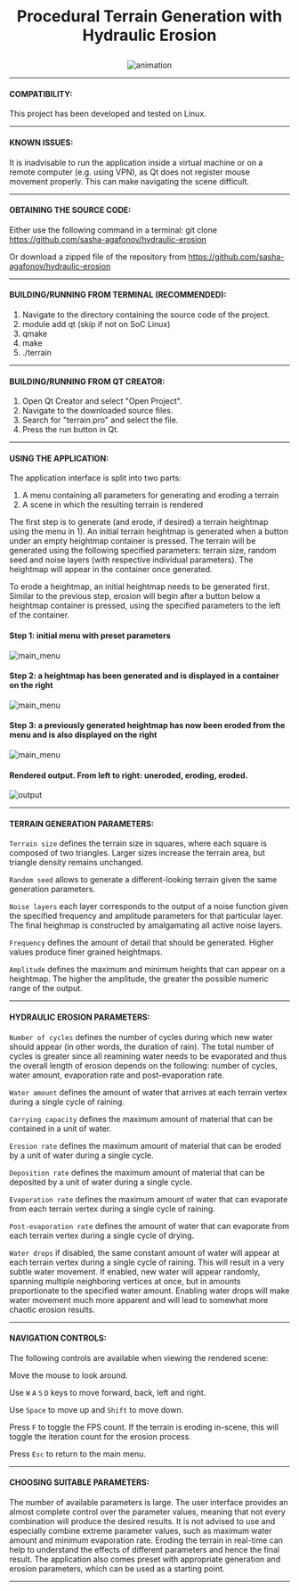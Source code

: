  # <p align="center"> Procedural Terrain Generation with Hydraulic Erosion </p>

<p align="center"> <img src="https://i.imgur.com/wphOflp.gif" alt="animation" /> </p>

_______________________________________________________________________________________________________________

#### COMPATIBILITY:

This project has been developed and tested on Linux.

_______________________________________________________________________________________________________________

#### KNOWN ISSUES:

It is inadvisable to run the application inside a virtual machine or on a remote computer (e.g. using VPN), as Qt does not register mouse movement properly. This can make navigating the scene difficult.

_______________________________________________________________________________________________________________

#### OBTAINING THE SOURCE CODE:

Either use the following command in a terminal: git clone https://github.com/sasha-agafonov/hydraulic-erosion

Or download a zipped file of the repository from https://github.com/sasha-agafonov/hydraulic-erosion

_______________________________________________________________________________________________________________

#### BUILDING/RUNNING FROM TERMINAL (RECOMMENDED):

1. Navigate to the directory containing the source code of the project.
2. module add qt (skip if not on SoC Linux)
3. qmake
4. make
5. ./terrain

_______________________________________________________________________________________________________________

#### BUILDING/RUNNING FROM QT CREATOR:

1. Open Qt Creator and select "Open Project".
2. Navigate to the downloaded source files.
3. Search for "terrain.pro" and select the file.
4. Press the run button in Qt.

_______________________________________________________________________________________________________________

#### USING THE APPLICATION:

The application interface is split into two parts: 

1. A menu containing all parameters for generating and eroding a terrain
2. A scene in which the resulting terrain is rendered

The first step is to generate (and erode, if desired) a terrain heightmap using the menu in 1). An initial terrain heightmap is generated when a button under an empty heightmap container is pressed. The terrain will be generated using the following specified parameters: terrain size, random seed and noise layers (with respective individual parameters). The heightmap will appear in the container once generated.

To erode a heightmap, an initial heightmap needs to be generated first. Similar to the previous step, erosion will begin after a button below a heightmap container is pressed, using the specified parameters to the left of the container.

#### Step 1: initial menu with preset parameters
 <img src="https://i.imgur.com/a8v2j32.png" alt="main_menu" />
 
#### Step 2: a heightmap has been generated and is displayed in a container on the right
 <img src="https://i.imgur.com/sAqM4gC.png" alt="main_menu" />
 
#### Step 3: a previously generated heightmap has now been eroded from the menu and is also displayed on the right
 <img src="https://i.imgur.com/5ha96ML.png" alt="main_menu" />


#### Rendered output. From left to right: uneroded, eroding, eroded.
 <img src="https://i.imgur.com/UN1cJYZ.png" alt="output" />

_______________________________________________________________________________________________________________

#### TERRAIN GENERATION PARAMETERS:

`Terrain size` defines the terrain size in squares, where each square is composed of two triangles. Larger sizes increase the terrain area, but triangle density remains unchanged.

`Random seed` allows to generate a different-looking terrain given the same generation parameters.

`Noise layers` each layer corresponds to the output of a noise function given the specified frequency and amplitude parameters for that particular layer. The final heighmap is constructed by amalgamating all active noise layers.

`Frequency` defines the amount of detail that should be generated. Higher values produce finer grained heightmaps.

`Amplitude` defines the maximum and minimum heights that can appear on a heightmap. The higher the amplitude, the greater the possible numeric range of the output.

_______________________________________________________________________________________________________________

#### HYDRAULIC EROSION PARAMETERS:

`Number of cycles` defines the number of cycles during which new water should appear (in other words, the duration of rain). The total number of cycles is greater since all reamining water needs to be evaporated and thus the overall length of erosion depends on the following: number of cycles, water amount, evaporation rate and post-evaporation rate.

`Water amount` defines the amount of water that arrives at each terrain vertex during a single cycle of raining.

`Carrying capacity` defines the maximum amount of material that can be contained in a unit of water.

`Erosion rate` defines the maximum amount of material that can be eroded by a unit of water during a single cycle.

`Deposition rate` defines the maximum amount of material that can be deposited by a unit of water during a single cycle.

`Evaporation rate` defines the maximum amount of water that can evaporate from each terrain vertex during a single cycle of raining.

`Post-evaporation rate` defines the amount of water that can evaporate from each terrain vertex during a single cycle of drying.

`Water drops` if disabled, the same constant amount of water will appear at each terrain vertex during a single cycle of raining. This will result in a very subtle water movement. If enabled, new water will appear randomly, spanning multiple neighboring vertices at once, but in amounts proportionate to the specified water amount. Enabling water drops will make water movement much more apparent and will lead to somewhat more chaotic erosion results.

_______________________________________________________________________________________________________________

#### NAVIGATION CONTROLS:

The following controls are available when viewing the rendered scene:

Move the mouse to look around.

Use `W` `A` `S` `D` keys to move forward, back, left and right.

Use `Space` to move up and `Shift` to move down.

Press `F` to toggle the FPS count. If the terrain is eroding in-scene, this will toggle the iteration count for the erosion process.

Press `Esc` to return to the main menu.

_______________________________________________________________________________________________________________

#### CHOOSING SUITABLE PARAMETERS:

The number of available parameters is large. The user interface provides an almost complete control over the parameter values, meaning that not every combination will produce the desired results. It is not advised to use and especially combine extreme parameter values, such as maximum water amount and minimum evaporation rate. Eroding the terrain in real-time can help to understand the effects of different parameters and hence the final result. The application also comes preset with appropriate generation and erosion parameters, which can be used as a starting point.

_______________________________________________________________________________________________________________
